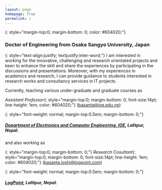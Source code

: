 ```yaml
---
layout: page
homepage: True
permalink: /
---
```


{: style="margin-top:0; margin-bottom: 0; color: #604020;"}
### Doctor of Engineering from Osaka Sangyo University, Japan 



{: style="text-align:justify; textjustify:inter-word;"}
I am interested in working for the innovative, challenging and research orientated projects and keen to enhance the skill and share the experiences by participating in the discussions and presentations. 
Moreover, with my experiences in academics and research, I can provide guidance to students interested in research works and consultancy services in IT projects.

<!-- {: style="margin-top:0; text-align:justify; textjustify:inter-word;"}  
Information and communication engineer with expertise on Image processing, 3D visualization and high performance computing and with hands on experience in coding and designing systems. -->

Currently, teaching various under-graduate and graduate courses as


*Assistant Professor*{: style="margin-top:0; margin-bottom: 0; font-size:14pt; line-height: 1em; color: #604020;"} (basanta@ioe.edu.np)

{: style="font-weight: normal; margin-top:0.5em; margin-bottom: 0;"}
##### [Department of Electronics and Computer Engineering, IOE](http://www.doece.ioe.edu.np), Lalitpur, Nepal.



and also working as

{: style="margin-top:0; margin-bottom: 0;"}
*Research Cosultant*{: style="margin-top:0; margin-bottom: 0; font-size:14pt; line-height: 1em; color: #604020;"} (basanta.joshi@logpoint.com)

{: style="font-weight: normal; margin-top:0.5em; margin-bottom: 0;"}
##### [LogPoint](http://www.logpoint.com/en/), Lalitpur, Nepal.


<!-- I was a computer engineering student at [Institute of Engineering, Central Campus Pulchowk, Lalitpur, Nepal][1].

### Research Interests

   * Machine Learning, Data analysis and Anomaly Detection
   * [Streaming Algorithms][2] and [Mining][3]
   * Algorithms and [Optimisation][4]
   * [Distributed Algorithms][5]

I'm currently working on distrbuted streaming algorithms for log mining. I work on clustering of log messages in real time, and anomaly detection based on statistical techniques for [SIEM solutions][3].

Previously, I have worked on financial data representation and mining using [XBRL][6] for annual financial statements collected by [Office of Company Registrar, Nepal][7]. -->

[1]: http://ioe.edu.np
[2]: http://en.wikipedia.org/wiki/Streaming_algorithm
[3]: http://en.wikipedia.org/wiki/Data_stream_mining
[4]: http://en.wikipedia.org/wiki/Discrete_optimization‎
[5]: en.wikipedia.org/wiki/Distributed_algorithm‎
[6]: http://en.wikipedia.org/wiki/XBRL
[7]: http://www.ocr.gov.np
